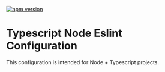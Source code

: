 [![npm version](https://img.shields.io/npm/v/@matthiaskunnen/eslint-config-typescript-node.svg?logo=npm&style=for-the-badge)
](https://www.npmjs.com/package/@matthiaskunnen/eslint-config-typescript-node)

# Typescript Node Eslint Configuration
This configuration is intended for Node + Typescript projects.
